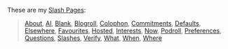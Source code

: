 These are my [Slash Pages](https://slashpages.net/):

> [About](/about/), [AI](/ai/), [Blank](/blank/), [Blogroll](/blogroll/), [Colophon](/colophon/), [Commitments](/commitments/), [Defaults](/defaults/), [Elsewhere](/elsewhere/), [Favourites](/favourites/), [Hosted](/hosted/), [Interests](/interests/), [Now](/now/), [Podroll](/podroll/), [Preferences](/preferences/), [Questions](/questions/), [Slashes](/slashes/), [Verify](/verify/), [What](/what/), [When](/when/), [Where](/where/)


<!--

Carry
Changelog, log
Chipotle
Contact
Death
Follow
Green
Guy
Hello
Ideas
--> 
